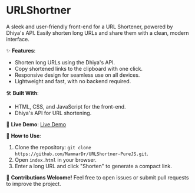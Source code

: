 # URLShortner
A sleek and user-friendly front-end for a URL Shortener, powered by Dhiya's API. Easily shorten long URLs and share them with a clean, modern interface.

✨ **Features**:
- Shorten long URLs using the Dhiya's API.
- Copy shortened links to the clipboard with one click.
- Responsive design for seamless use on all devices.
- Lightweight and fast, with no backend required.

🛠️ **Built With**:
- HTML, CSS, and JavaScript for the front-end.
-  Dhiya's API for URL shortening.


🚀 **Live Demo**: [Live Demo](https://mammardr.github.io/URLShortner-PureJS/)

📂 **How to Use**:
1. Clone the repository: `git clone https://github.com/MammarDr/URLShortner-PureJS.git`.
2. Open `index.html` in your browser.
3. Enter a long URL and click "Shorten" to generate a compact link.

🌟 **Contributions Welcome!** Feel free to open issues or submit pull requests to improve the project.
